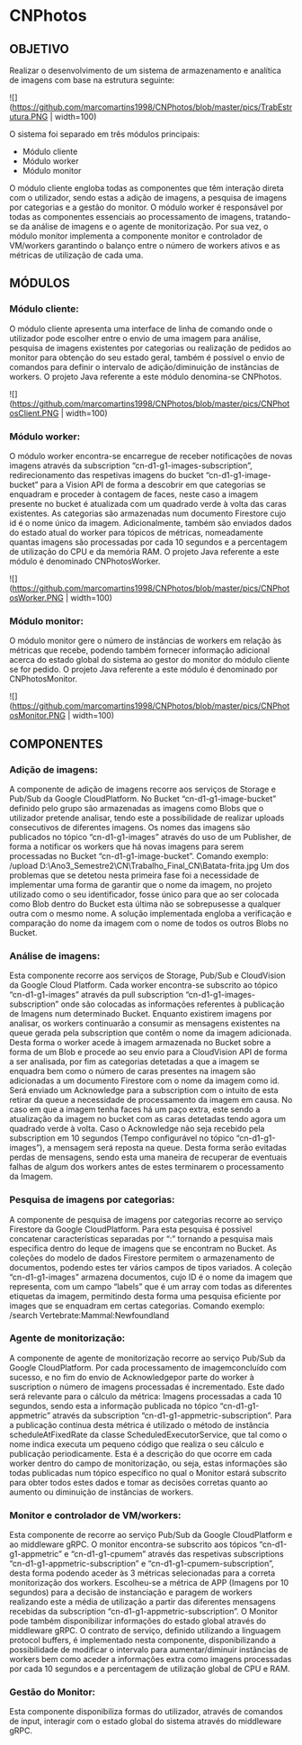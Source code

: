 # CNPhotos
## OBJETIVO
Realizar o desenvolvimento de um sistema de armazenamento e analítica de imagens com base na estrutura seguinte:

![](https://github.com/marcomartins1998/CNPhotos/blob/master/pics/TrabEstrutura.PNG | width=100) 

O sistema foi separado em três módulos principais:
* Módulo cliente
* Módulo worker
* Módulo monitor

O módulo cliente engloba todas as componentes que têm interação direta com o utilizador, sendo estas a adição de imagens, a pesquisa de imagens por categorias e a gestão do monitor. O módulo worker é responsável por todas as componentes essenciais ao processamento de imagens, tratando-se da análise de imagens e o agente de monitorização. Por sua vez, o módulo monitor implementa a componente monitor e controlador de VM/workers garantindo o balanço entre o número de workers ativos e as métricas de utilização de cada uma.

## MÓDULOS
### __Módulo cliente:__
O módulo cliente apresenta uma interface de linha de comando onde o utilizador pode escolher entre o envio de uma imagem para análise, pesquisa de imagens existentes por categorias ou realização de pedidos ao monitor para obtenção do seu estado geral, também é possível o envio de comandos para definir o intervalo de adição/diminuição de instâncias de workers. O projeto Java referente a este módulo denomina-se CNPhotos.
 
![](https://github.com/marcomartins1998/CNPhotos/blob/master/pics/CNPhotosClient.PNG | width=100) 

### __Módulo worker:__ 
O módulo worker encontra-se encarregue de receber notificações de novas imagens através da subscription “cn-d1-g1-images-subscription”, redirecionamento das respetivas imagens do bucket “cn-d1-g1-image-bucket” para a Vision API de forma a descobrir em que categorias se enquadram e proceder à contagem de faces, neste caso a imagem presente no bucket é atualizada com um quadrado verde à volta das caras existentes. As categorias são armazenadas num documento Firestore cujo id é o nome único da imagem. Adicionalmente, também são enviados dados do estado atual do worker para tópicos de métricas, nomeadamente quantas imagens são processadas por cada 10 segundos e a percentagem de utilização do CPU e da memória RAM. O projeto Java referente a este módulo é denominado CNPhotosWorker.
 
![](https://github.com/marcomartins1998/CNPhotos/blob/master/pics/CNPhotosWorker.PNG | width=100)

### __Módulo monitor:__
O módulo monitor gere o número de instâncias de workers em relação às métricas que recebe, podendo também fornecer informação adicional acerca do estado global do sistema ao gestor do monitor do módulo cliente se for pedido. O projeto Java referente a este módulo é denominado por CNPhotosMonitor.
 
![](https://github.com/marcomartins1998/CNPhotos/blob/master/pics/CNPhotosMonitor.PNG | width=100)

## COMPONENTES
### __Adição de imagens:__
A componente de adição de imagens recorre aos serviços de Storage e Pub/Sub da Google CloudPlatform.
No Bucket “cn-d1-g1-image-bucket” definido pelo grupo são armazenadas as imagens como Blobs que o utilizador pretende analisar, tendo este a possibilidade de realizar uploads consecutivos de diferentes imagens. Os nomes das imagens são publicados no tópico “cn-d1-g1-images” através do uso de um Publisher, de forma a notificar os workers que há novas imagens para serem processadas no Bucket “cn-d1-g1-image-bucket”.
Comando exemplo: /upload D:\Ano3_Semestre2\CN\Trabalho_Final_CN\Batata-frita.jpg
Um dos problemas que se detetou nesta primeira fase foi a necessidade de implementar uma forma de garantir que o nome da imagem, no projeto utilizado como o seu identificador, fosse único para que ao ser colocada como Blob dentro do Bucket esta última não se sobrepusesse a qualquer outra com o mesmo nome. A solução implementada engloba a verificação e comparação do nome da imagem com o nome de todos os outros Blobs no Bucket.

### __Análise de imagens:__
Esta componente recorre aos serviços de Storage, Pub/Sub e CloudVision da Google Cloud Platform.
Cada worker encontra-se subscrito ao tópico “cn-d1-g1-images” através da pull subscription “cn-d1-g1-images-subscription” onde são colocadas as informações referentes à publicação de Imagens num determinado Bucket.
Enquanto existirem imagens por analisar, os workers continuarão a consumir as mensagens existentes na queue gerada pela subscription que contêm o nome da imagem adicionada. Desta forma o worker acede à imagem armazenada no Bucket sobre a forma de um Blob e procede ao seu envio para a CloudVision API de forma a ser analisada, por fim as categorias detetadas a que a imagem se enquadra bem como o número de caras presentes na imagem são adicionadas a um documento Firestore com o nome da imagem como id. Será enviado um Acknowledge para a subscription com o intuito de esta retirar da queue a necessidade de processamento da imagem em causa. No caso em que a imagem tenha faces há um paço extra, este sendo a atualização da imagem no bucket com as caras detetadas tendo agora um quadrado verde à volta.
Caso o Acknowledge não seja recebido pela subscription em 10 segundos (Tempo configurável no tópico “cn-d1-g1-images”), a mensagem será reposta na queue. Desta forma serão evitadas perdas de mensagens, sendo esta uma maneira de recuperar de eventuais falhas de algum dos workers antes de estes terminarem o processamento da Imagem.

### __Pesquisa de imagens por categorias:__
A componente de pesquisa de imagens por categorias recorre ao serviço Firestore da Google CloudPlatform.
Para esta pesquisa é possível concatenar características separadas por “:” tornando a pesquisa mais especifica dentro do leque de imagens que se encontram no Bucket.
As coleções do modelo de dados Firestore permitem o armazenamento de documentos, podendo estes ter vários campos de tipos variados. A coleção “cn-d1-g1-images” armazena documentos, cujo ID é o nome da imagem que representa, com um campo “labels” que é um array com todas as diferentes etiquetas da imagem, permitindo desta forma uma pesquisa eficiente por images que se enquadram em certas categorias.
Comando exemplo: /search Vertebrate:Mammal:Newfoundland

### __Agente de monitorização:__
A componente de agente de monitorização recorre ao serviço Pub/Sub da Google CloudPlatform.
Por cada processamento de imagemconcluído com sucesso, e no fim do envio de Acknowledgepor parte do worker à suscription o número de imagens processadas é incrementado. Este dado será relevante para o cálculo da métrica: Imagens processadas a cada 10 segundos, sendo esta a informação publicada no tópico “cn-d1-g1-appmetric” através da subscription “cn-d1-g1-appmetric-subscription”.
Para a publicação contínua desta métrica é utilizado o método de instância scheduleAtFixedRate da classe ScheduledExecutorService, que tal como o nome indica executa um pequeno código que realiza o seu cálculo e publicação periodicamente.
Esta é a descrição do que ocorre em cada worker dentro do campo de monitorização, ou seja, estas informações são todas publicadas num tópico específico no qual o Monitor estará subscrito para obter todos estes dados e tomar as decisões corretas quanto ao aumento ou diminuição de instâncias de workers.

### __Monitor e controlador de VM/workers:__ 
Esta componente de recorre ao serviço Pub/Sub da Google CloudPlatform e ao middleware gRPC.
O monitor encontra-se subscrito aos tópicos “cn-d1-g1-appmetric” e “cn-d1-g1-cpumem” através das respetivas subscriptions “cn-d1-g1-appmetric-subscription” e “cn-d1-g1-cpumem-subscription”, desta forma podendo aceder às 3 métricas selecionadas para a correta monitorização dos workers. 
Escolheu-se a métrica de APP (Imagens por 10 segundos) para a decisão de instanciação e paragem de workers realizando este a média de utilização a partir das diferentes mensagens recebidas da subscription “cn-d1-g1-appmetric-subscription”.
O Monitor pode também disponibilizar informações do estado global através do middleware gRPC. O contrato de serviço, definido utilizando a linguagem protocol buffers, é implementado nesta componente, disponibilizando a possibilidade de modificar o intervalo para aumentar/diminuir instâncias de workers bem como aceder a informações extra como imagens processadas por cada 10 segundos e a percentagem de utilização global de CPU e RAM.

### __Gestão do Monitor__:  
Esta componente disponibiliza formas do utilizador, através de comandos de input, interagir com o estado global do sistema através do middleware gRPC.
